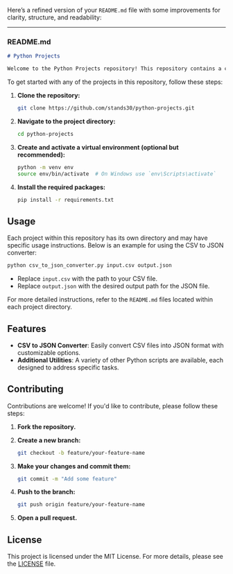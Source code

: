 Here’s a refined version of your `README.md` file with some improvements for clarity, structure, and readability:

---

### README.md

```markdown
# Python Projects

Welcome to the Python Projects repository! This repository contains a collection of Python tools and utilities, including a CSV to JSON converter and other handy scripts.
```

To get started with any of the projects in this repository, follow these steps:

1. **Clone the repository:**

   ```bash
   git clone https://github.com/stands30/python-projects.git
   ```

2. **Navigate to the project directory:**

   ```bash
   cd python-projects
   ```

3. **Create and activate a virtual environment (optional but recommended):**

   ```bash
   python -m venv env
   source env/bin/activate  # On Windows use `env\Scripts\activate`
   ```

4. **Install the required packages:**

   ```bash
   pip install -r requirements.txt
   ```

## Usage

Each project within this repository has its own directory and may have specific usage instructions. Below is an example for using the CSV to JSON converter:

```bash
python csv_to_json_converter.py input.csv output.json
```

- Replace `input.csv` with the path to your CSV file.
- Replace `output.json` with the desired output path for the JSON file.

For more detailed instructions, refer to the `README.md` files located within each project directory.

## Features

- **CSV to JSON Converter**: Easily convert CSV files into JSON format with customizable options.
- **Additional Utilities**: A variety of other Python scripts are available, each designed to address specific tasks.

## Contributing

Contributions are welcome! If you'd like to contribute, please follow these steps:

1. **Fork the repository.**
2. **Create a new branch:**

   ```bash
   git checkout -b feature/your-feature-name
   ```

3. **Make your changes and commit them:**

   ```bash
   git commit -m "Add some feature"
   ```

4. **Push to the branch:**

   ```bash
   git push origin feature/your-feature-name
   ```

5. **Open a pull request.**

## License

This project is licensed under the MIT License. For more details, please see the [LICENSE](LICENSE) file.
